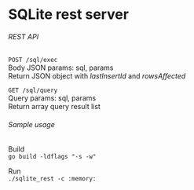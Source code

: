 # SQLite rest server

###### REST API

`POST /sql/exec`  
Body JSON params: sql, params  
Return JSON object with _lastInsertId_ and _rowsAffected_ 

`GET /sql/query`  
Query params: sql, params  
Return array query result list

###### Sample usage

Build  
`go build -ldflags "-s -w"`

Run  
`./sqlite_rest -c :memory:`
